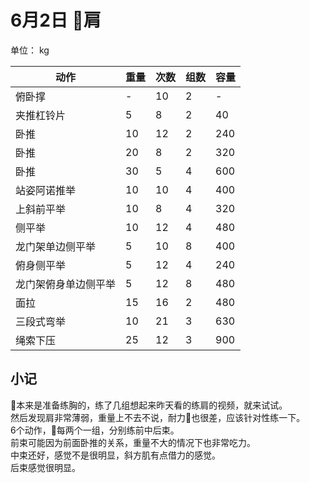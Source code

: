 # 6月2日 肩
单位： kg  

| 动作 | 重量 | 次数 | 组数 | 容量 |
| ----- | ----- | ----- | ----- | ----- |
| 俯卧撑 | - | 10 | 2 | - |
| 夹推杠铃片 | 5 | 8 | 2 | 40 |
| 卧推 | 10 | 12 | 2 | 240 |
| 卧推 | 20 | 8 | 2 | 320 |
| 卧推 | 30 | 5 | 4 | 600 |
| 站姿阿诺推举 | 10 | 10 | 4 | 400 |
| 上斜前平举 | 10 | 8 | 4 | 320 |
| 侧平举 | 10 | 12 | 4 | 480 |
| 龙门架单边侧平举 | 5 | 10 | 8 | 400 |
| 俯身侧平举 |5 | 12 | 4 | 240 |
| 龙门架俯身单边侧平举 | 5 | 12 | 8 | 480 |
| 面拉 | 15 | 16 | 2 | 480 |
| 三段式弯举 | 10 | 21 | 3 | 630 |
| 绳索下压 | 25 | 12 | 3 | 900 |

## 小记
本来是准备练胸的，练了几组想起来昨天看的练肩的视频，就来试试。  
然后发现肩非常薄弱，重量上不去不说，耐力也很差，应该针对性练一下。  
6个动作，每两个一组，分别练前中后束。  
前束可能因为前面卧推的关系，重量不大的情况下也非常吃力。  
中束还好，感觉不是很明显，斜方肌有点借力的感觉。  
后束感觉很明显。
